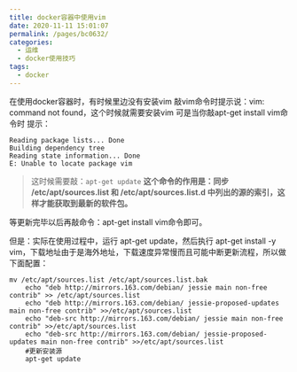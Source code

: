 ```yaml
---
title: docker容器中使用vim
date: 2020-11-11 15:01:07
permalink: /pages/bc0632/
categories:
  - 运维
  - docker使用技巧
tags:
  - docker
---
```

在使用docker容器时，有时候里边没有安装vim
敲vim命令时提示说：vim: command not found，这个时候就需要安装vim
可是当你敲apt-get install vim命令时
提示：
<!-- more -->
```shell
Reading package lists... Done
Building dependency tree       
Reading state information... Done
E: Unable to locate package vim
```
>这时候需要敲：`apt-get update`
**这个命令的作用是：同步 /etc/apt/sources.list 和 /etc/apt/sources.list.d 中列出的源的索引，这样才能获取到最新的软件包。**

等更新完毕以后再敲命令：apt-get install vim命令即可。

但是：实际在使用过程中，运行 apt-get update，然后执行 apt-get install -y vim，下载地址由于是海外地址，下载速度异常慢而且可能中断更新流程，所以做下面配置：
```shell
mv /etc/apt/sources.list /etc/apt/sources.list.bak
    echo "deb http://mirrors.163.com/debian/ jessie main non-free contrib" >> /etc/apt/sources.list
    echo "deb http://mirrors.163.com/debian/ jessie-proposed-updates main non-free contrib" >>/etc/apt/sources.list
    echo "deb-src http://mirrors.163.com/debian/ jessie main non-free contrib" >>/etc/apt/sources.list
    echo "deb-src http://mirrors.163.com/debian/ jessie-proposed-updates main non-free contrib" >>/etc/apt/sources.list
    #更新安装源
    apt-get update
```